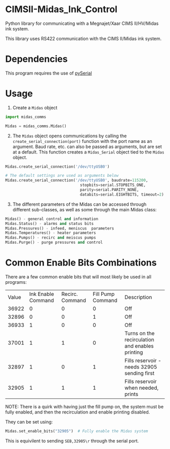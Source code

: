 # CIMSII-Midas_Ink_Control
Python library for communicating with a Megnajet/Xaar CIMS II/HV/Midas ink system.

This library uses RS422 communication with the CIMS II/Midas ink system.

# Dependencies

This program requires the use of [pySerial](https://github.com/pyserial/pyserial)

# Usage

1) Create a ``Midas`` object
``` python
import midas_comms

Midas = midas_comms.Midas()
```
2) The ``Midas`` object opens communications by calling the ``create_serial_connection(port)`` function with the port name as an argument. Baud rate, etc. can also be passed as arguments, but are set at a default. This function creates a ``Midas_Serial`` object tied to the ``Midas`` object.

``` python
Midas.create_serial_connection('/dev/ttyUSB0')

# The default settings are used as arguments below
Midas.create_serial_connection('/dev/ttyUSB0', baudrate=115200,
                                 stopbits=serial.STOPBITS_ONE,
                                 parity=serial.PARITY_NONE,
                                 databits=serial.EIGHTBITS, timeout=2):
```
3) The different parameters of the Midas can be accessed through different sub-classes, as well as some through the main Midas class:

``` python
Midas() - general control and information
Midas.Status() - alarms and status bits
Midas.Pressures() - infeed, meniscus  parameters
Midas.Temperatures() - heater parameters
Midas.Pumps() - recirc and meiscus pumps
Midas.Purge() - purge pressures and control
```

# Common Enable Bits Combinations

There are a few common enable bits that will most likely be used in all programs:

|   |   |   |   |   |
|---|---|---|---|---|
|Value|Ink Enable Command|Recirc.  Command|Fill Pump Command|Description|
|36922|0|0|0|Off|
|32896|0|0|1|Off|
|36933|1|0|0|Off|
|37001|1|1|0|Turns on the recirculation and enables printing|
|32897|1|0|1|Fills reservoir - needs 32905 sending first|
|32905|1|1|1|Fills reservoir when needed, prints|

NOTE: There is a quirk with having just the fill pump on, the system must be fully enabled, and then the recirculation and enable printing disabled.

They can be set using:

``` python
Midas.set_enable_bits("32905")  # Fully enable the Midas system
```

This is equivilent to sending ``SEB,32905\r`` through the serial port.